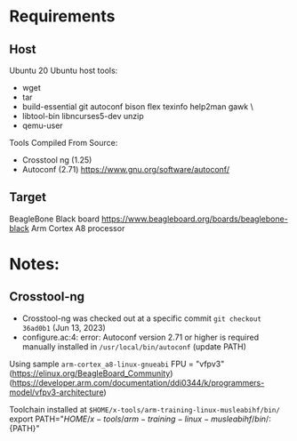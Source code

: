 # Requirements

## Host
Ubuntu 20
Ubuntu host tools:
- wget
- tar
- build-essential git autoconf bison flex texinfo help2man gawk \
- libtool-bin libncurses5-dev unzip
- qemu-user


Tools Compiled From Source:
- Crosstool ng (1.25)
- Autoconf (2.71) https://www.gnu.org/software/autoconf/


## Target
BeagleBone Black board https://www.beagleboard.org/boards/beaglebone-black
Arm Cortex A8 processor


# Notes:
## Crosstool-ng
- Crosstool-ng was checked out at a specific commit `git checkout 36ad0b1` (Jun 13, 2023)
- configure.ac:4: error: Autoconf version 2.71 or higher is required
    manually installed in `/usr/local/bin/autoconf` (update PATH)

Using sample `arm-cortex_a8-linux-gnueabi`
    FPU = "vfpv3" (https://elinux.org/BeagleBoard_Community) (https://developer.arm.com/documentation/ddi0344/k/programmers-model/vfpv3-architecture)

Toolchain installed at `$HOME/x-tools/arm-training-linux-musleabihf/bin/`
export PATH="${HOME}/x-tools/arm-training-linux-musleabihf/bin/:${PATH}"